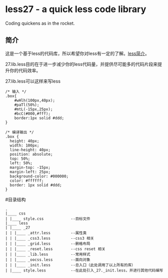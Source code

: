 less27 - a quick less code library
======

Coding quickens as in the rocket.

简介
---------------
这是一个基于less的代码库，所以希望你对less有一定的了解。[less简介](http://www.bootcss.com/p/lesscss/)。

27.lib.less目的在于进一步减少你的less代码量，并提供尽可能多的代码片段来提升你的代码效率。

27.lib.less可以这样来写less

```less
/* 输入 */
.box{
	#wHlh(100px,40px);
	#paTl(50%);
	#mtL(-15px,25px);
	#bcC(#000,#fff);
	border:1px solid #ddd;
}

/* 编译输出 */
.box {
  height: 40px;
  width: 100px;
  line-height: 40px;
  position: absolute;
  top: 50%;
  left: 50%;
  margin-top: -15px;
  margin-left: 25px;
  background-color: #000000;
  color: #ffffff;
  border: 1px solid #ddd;
}
```

#目录结构

```tree
.
|____ css
| |____ style.css            --目标文件
|____ less
| |____ _27
| | |____ _attr.less         --属性类
| | |____ _css3.less         --css3 相关
| | |____ _grid.less         --删格布局
| | |____ _reset.less        --css reset 相关
| | |____ _lib.less          --常用样式
| | |____ _oocss.less        --面向对象
| | |____ _init.less         --总入口（此处调用了以上所有的库）
| |____ style.less           --在此处引入_27._init.less，并进行其他代码编写

```
